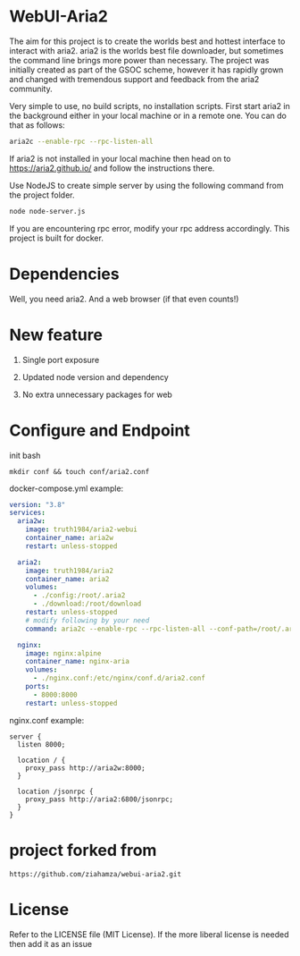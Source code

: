 # WebUI-Aria2

The aim for this project is to create the worlds best and hottest interface to interact with aria2. aria2 is the worlds best file downloader, but sometimes the command line brings more power than necessary. The project was initially created as part of the GSOC scheme, however it has rapidly grown and changed with tremendous support and feedback from the aria2 community.

Very simple to use, no build scripts, no installation scripts. First start aria2 in the background either in your local machine or in a remote one. You can do that as follows:

```bash
aria2c --enable-rpc --rpc-listen-all
```

If aria2 is not installed in your local machine then head on to https://aria2.github.io/ and follow the instructions there.

Use NodeJS to create simple server by using the following command from the project folder.

```bash
node node-server.js
```

If you are encountering rpc error, modify your rpc address accordingly. This project is built for docker.

# Dependencies

Well, you need aria2. And a web browser (if that even counts!)

# New feature

1. Single port exposure

2. Updated node version and dependency

3. No extra unnecessary packages for web

# Configure and Endpoint

init bash

`mkdir conf && touch conf/aria2.conf`

docker-compose.yml example:

```yaml
version: "3.8"
services:
  aria2w:
    image: truth1984/aria2-webui
    container_name: aria2w
    restart: unless-stopped

  aria2:
    image: truth1984/aria2
    container_name: aria2
    volumes:
      - ./config:/root/.aria2
      - ./download:/root/download
    restart: unless-stopped
    # modify following by your need
    command: aria2c --enable-rpc --rpc-listen-all --conf-path=/root/.aria2/aria2.conf --dir=/root/download

  nginx:
    image: nginx:alpine
    container_name: nginx-aria
    volumes:
      - ./nginx.conf:/etc/nginx/conf.d/aria2.conf
    ports:
      - 8000:8000
    restart: unless-stopped
```

nginx.conf example:

```nginx
server {
  listen 8000;

  location / {
    proxy_pass http://aria2w:8000;
  }

  location /jsonrpc {
    proxy_pass http://aria2:6800/jsonrpc;
  }
}
```

# project forked from

`https://github.com/ziahamza/webui-aria2.git`

# License

Refer to the LICENSE file (MIT License). If the more liberal license is needed then add it as an issue
